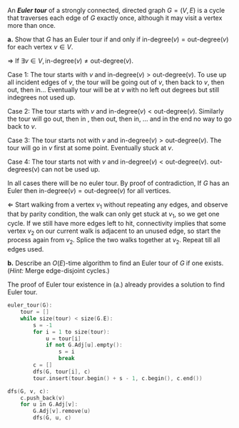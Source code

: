 An **_Euler tour_** of a strongly connected, directed graph $G = (V, E)$ is a cycle that traverses each edge of $G$ exactly once, although it may visit a vertex more than once.

**a.** Show that $G$ has an Euler tour if and only if $\text{in-degree}(v) = \text{out-degree}(v)$ for each vertex $v \in V$.

$\Rightarrow$ If $\exists v \in V,\text{in-degree}(v) \neq \text{out-degree}(v)$. 

Case 1: The tour starts with $v$ and $\text{in-degree}(v) > \text{out-degree}(v)$. To use up all incident edges of $v$, the tour will be going out of $v$, then back to $v$, then out, then in... Eventually tour will be at $v$ with no left out degrees but still indegrees not used up.

Case 2: The tour starts with $v$ and $\text{in-degree}(v) < \text{out-degree}(v)$. Similarly the tour will go out, then in , then out, then in, ... and in the end no way to go back to $v$.

Case 3: The tour starts not with $v$ and $\text{in-degree}(v) > \text{out-degree}(v)$. The tour will go in $v$ first at some point. Eventually stuck at $v$.

Case 4: The tour starts not with $v$ and $\text{in-degree}(v) < \text{out-degree}(v)$. out-degrees(v) can not be used up.

In all cases there will be no euler tour. By proof of contradiction, If $G$ has an Euler then $\text{in-degree}(v) = \text{out-degree}(v)$ for all vertices.

$\Leftarrow$ Start walking from a vertex $v_1$ without repeating any edges, and observe that by parity condition, the walk can only get stuck at $v_1$, so we get one cycle. If we still have more edges left to hit, connectivity implies that some vertex $v_2$ on our current walk is adjacent to an unused edge, so start the process again from $v_2$. Splice the two walks together at $v_2$. Repeat till all edges used.

**b.** Describe an $O(E)$-time algorithm to find an Euler tour of $G$ if one exists. ($\textit{Hint:}$ Merge edge-disjoint cycles.)

The proof of Euler tour existence in (a.) already provides a solution to find Euler tour.

```C++
euler_tour(G):
    tour = []
    while size(tour) < size(G.E):
        s = -1
        for i = 1 to size(tour):
            u = tour[i]
            if not G.Adj[u].empty():
                s = i
                break
        c = []
        dfs(G, tour[i], c)
        tour.insert(tour.begin() + s - 1, c.begin(), c.end())

dfs(G, v, c):
    c.push_back(v)
    for u in G.Adj[v]:
        G.Adj[v].remove(u)
        dfs(G, u, c)        
```